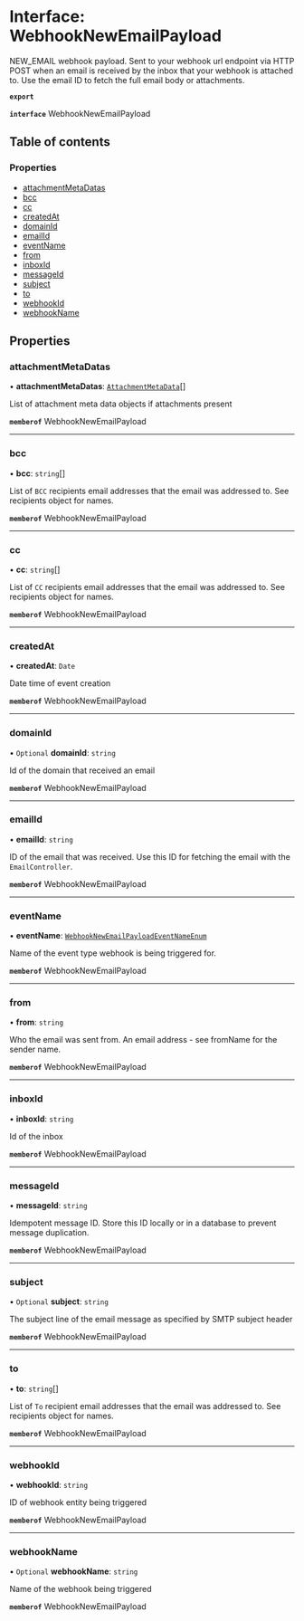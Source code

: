 # Interface: WebhookNewEmailPayload

NEW_EMAIL webhook payload. Sent to your webhook url endpoint via HTTP POST when an email is received by the inbox that your webhook is attached to. Use the email ID to fetch the full email body or attachments.

**`export`**

**`interface`** WebhookNewEmailPayload

## Table of contents

### Properties

- [attachmentMetaDatas](WebhookNewEmailPayload.md#attachmentmetadatas)
- [bcc](WebhookNewEmailPayload.md#bcc)
- [cc](WebhookNewEmailPayload.md#cc)
- [createdAt](WebhookNewEmailPayload.md#createdat)
- [domainId](WebhookNewEmailPayload.md#domainid)
- [emailId](WebhookNewEmailPayload.md#emailid)
- [eventName](WebhookNewEmailPayload.md#eventname)
- [from](WebhookNewEmailPayload.md#from)
- [inboxId](WebhookNewEmailPayload.md#inboxid)
- [messageId](WebhookNewEmailPayload.md#messageid)
- [subject](WebhookNewEmailPayload.md#subject)
- [to](WebhookNewEmailPayload.md#to)
- [webhookId](WebhookNewEmailPayload.md#webhookid)
- [webhookName](WebhookNewEmailPayload.md#webhookname)

## Properties

### <a id="attachmentmetadatas" name="attachmentmetadatas"></a> attachmentMetaDatas

• **attachmentMetaDatas**: [`AttachmentMetaData`](AttachmentMetaData.md)[]

List of attachment meta data objects if attachments present

**`memberof`** WebhookNewEmailPayload

___

### <a id="bcc" name="bcc"></a> bcc

• **bcc**: `string`[]

List of `BCC` recipients email addresses that the email was addressed to. See recipients object for names.

**`memberof`** WebhookNewEmailPayload

___

### <a id="cc" name="cc"></a> cc

• **cc**: `string`[]

List of `CC` recipients email addresses that the email was addressed to. See recipients object for names.

**`memberof`** WebhookNewEmailPayload

___

### <a id="createdat" name="createdat"></a> createdAt

• **createdAt**: `Date`

Date time of event creation

**`memberof`** WebhookNewEmailPayload

___

### <a id="domainid" name="domainid"></a> domainId

• `Optional` **domainId**: `string`

Id of the domain that received an email

**`memberof`** WebhookNewEmailPayload

___

### <a id="emailid" name="emailid"></a> emailId

• **emailId**: `string`

ID of the email that was received. Use this ID for fetching the email with the `EmailController`.

**`memberof`** WebhookNewEmailPayload

___

### <a id="eventname" name="eventname"></a> eventName

• **eventName**: [`WebhookNewEmailPayloadEventNameEnum`](../enums/WebhookNewEmailPayloadEventNameEnum.md)

Name of the event type webhook is being triggered for.

**`memberof`** WebhookNewEmailPayload

___

### <a id="from" name="from"></a> from

• **from**: `string`

Who the email was sent from. An email address - see fromName for the sender name.

**`memberof`** WebhookNewEmailPayload

___

### <a id="inboxid" name="inboxid"></a> inboxId

• **inboxId**: `string`

Id of the inbox

**`memberof`** WebhookNewEmailPayload

___

### <a id="messageid" name="messageid"></a> messageId

• **messageId**: `string`

Idempotent message ID. Store this ID locally or in a database to prevent message duplication.

**`memberof`** WebhookNewEmailPayload

___

### <a id="subject" name="subject"></a> subject

• `Optional` **subject**: `string`

The subject line of the email message as specified by SMTP subject header

**`memberof`** WebhookNewEmailPayload

___

### <a id="to" name="to"></a> to

• **to**: `string`[]

List of `To` recipient email addresses that the email was addressed to. See recipients object for names.

**`memberof`** WebhookNewEmailPayload

___

### <a id="webhookid" name="webhookid"></a> webhookId

• **webhookId**: `string`

ID of webhook entity being triggered

**`memberof`** WebhookNewEmailPayload

___

### <a id="webhookname" name="webhookname"></a> webhookName

• `Optional` **webhookName**: `string`

Name of the webhook being triggered

**`memberof`** WebhookNewEmailPayload

